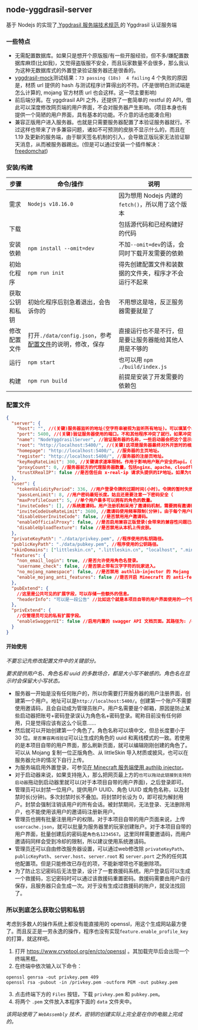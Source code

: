 ## node-yggdrasil-server

基于 Nodejs 的实现了[ Yggdrasil 服务端技术规范 ](https://github.com/yushijinhun/authlib-injector/wiki/Yggdrasil-%E6%9C%8D%E5%8A%A1%E7%AB%AF%E6%8A%80%E6%9C%AF%E8%A7%84%E8%8C%83)的 Yggdrasil 认证服务端

### 一些特点

- 无需配置数据库。如果只是想开个原版服/有一些开服经验，但不多/嫌配置数据库麻烦(比如我)，又觉得盗版服不安全，而且玩家数量不会很多，那么我认为这种无数据库式的外置登录验证服务器还是很香的。
- [yggdrasil-mock](https://github.com/yushijinhun/yggdrasil-mock)测试结果：`73 passing (18s)  4 failing` 4 个失败的原因是，材质 url 提供的 hash 与测试程序计算得出的不符。(不是很明白测试端是怎么计算的, mojang 官方材质 url 也会这样。这一项主要影响)
- 前后端分离。在 yggdrasil API 之外，还提供了一套简单的 restful 的 API，借此可以深度修改网页端的用户界面，不会对服务器产生影响。(项目本身也有提供一个简陋的用户界面，具有基本的功能。不介意的话也能凑合用)
- 兼容正版用户进入服务器。也就是只需要服务器配置了本验证服务器就行。不过这样也带来了许多兼容问题，诸如不可预测的皮肤不显示什么的，而且在 1.19 及更新的服务端，由于聊天签名机制的引入，会导致正版玩家无法验证聊天消息，从而被服务器踢出。(但是可以通过安装一个插件解决：[freedomchat](https://modrinth.com/plugin/freedomchat))

### 安装/构建

| 步骤           | 命令/操作                                                             | 说明                                                   |
| -------------- | --------------------------------------------------------------------- | ------------------------------------------------------ |
| 需求           | `Nodejs v18.16.0`                                                     | 因为想用 Nodejs 内建的`fetch()`，所以用了这个版本      |
| 下载           |                                                                       | 包括源代码和已经构建好的代码                           |
| 安装依赖       | `npm install --omit=dev`                                              | 不加`--omit=dev`的话，会同时下载开发需要的依赖         |
| 初始化程序     | `npm run init`                                                        | 得先创建配置文件和装数据的文件夹，程序才不会运行不起来 |
| 获取公钥和私钥 | 初始化程序后别急着退出，会告诉你的                                    | 不用想这是啥，反正服务器需要就是了                     |
| 修改配置文件   | 打开`./data/config.json`，参考[配置文件](#配置文件)的说明，修改，保存 | 直接运行也不是不行，但是要让服务器能给其他人用是不够的 |
| 运行           | `npm start`                                                           | 也可以用 `npm ./build/index.js`                        |
| 构建           | `npm run build`                                                       | 前提是安装了开发需要的依赖包                           |

### 配置文件

```json
{
  "server": {
    "host": "", //(关键)服务器监听的地址(空字符串被视为监听所有地址)。可以填某个单独的IP地址；填0.0.0.0就是监听所有的ipv4地址；填127.0.0.1就是只监听本地地址。
    "port": 5400, //(关键)验证服务器使用的端口。不和其他程序冲突了就行。如果冲突了，程序会直接运行不了。
    "name": "NodeYggdrasilServer", //验证服务器的名称，一些启动器会把这个显示给玩家看。
    "root": "http://localhost:5400/", //(关键)这项是服务器最终对外开放时的根路径。用于向用户提示 Yggdrasil API 的地址(以斜杠'/'结尾)，并在用户上传材质时构建正确的材质url。也就是说填写错误的话，启动器会找不到服务器，以及不能加载用户上传的材质。
    "homepage": "http://localhost:5400/", //服务器的主页地址。
    "register": "http://localhost:5400/", //服务器的注册页地址。
    "keyReqRateLimit": 300, //关键请求速率限制。作用于影响用户账户安全的api。(毫秒)
    "proxyCount": 0, //服务器前方的代理服务器数量，包括nginx、apache、cloudflare或者其他的cdn。该项决定了程序如何获取用户的ip地址，并避免获取到伪造的ip地址。如果此项不为0，前面的host一定要填127.0.0.1。
    "trustXRealIP": false //是否信任由 x-real-ip 请求头提供的IP地址。如果为true，前面的host一定要填127.0.0.1。相对于上一项，该项的优先级最高。
  },
  "user": {
    "tokenValidityPeriod": 336, //用户登录令牌的过期时间(小时)。令牌的暂时失效时间为该时间的一半。
    "passLenLimit": 8, //用户密码最短长度。姑且还是要注意一下密码安全（
    "maxProfileCount": 5, //单个用户最多可以拥有的角色的数量。
    "inviteCodes": [], //系统邀请码。用户注册机制采用了邀请码机制，需要拥有邀请码才能注册。系统邀请码不受下面的使用频率限制，因此要注意防止泄露。
    "inviteCodeUseRateLimit": 3600, //邀请码使用频率限制(分钟)。由于每个用户都会有一个邀请码，所以需要这个限制，来避免短时间内大量注册用户。新用户的邀请码会一开始就加上这个冷却时间。
    "disableUserInviteCode": false, //是否禁用用户邀请码。
    "enableOfficialProxy": false, //是否启用兼容正版登录(会带来的兼容性问题已经在上面说了，所以默认是关闭的)。
    "disableUploadTexture": false //是否禁用从本机上传皮肤。
  },
  "privateKeyPath": "./data/privkey.pem", //程序使用的私钥路径。
  "publicKeyPath": "./data/pubkey.pem", //程序使用的公钥路径。
  "skinDomains": ["littleskin.cn", ".littleskin.cn", "localhost", ".minecraft.net"], //允许加载的皮肤域名。如果本服务器有用户上传的皮肤，需要把本服务器的域名填在里面。
  "features": {
    "non_email_login": true, //是否允许使用角色名登录。
    "username_check": false, //是否禁止带有汉字字符的玩家进入。
    "no_mojang_namespace": false, //是否禁用 authlib-injector 的 Mojang 命名空间。不懂就不用改。
    "enable_mojang_anti_features": false //是否开启 Minecraft 的 anti-features。不懂就不用改。
  },
  "pubExtend": {
    //这里是公共可见的扩展字段，可以存储一些额外的信息。
    "headerInfo": "可以是一段公告" //比如这个就是本项目自带的用户界面使用的一个字段，用于向所有人展示公告消息。
  },
  "privExtend": {
    //仅管理员可见的私有扩展字段。
    "enableSwaggerUI": false //启用内置的 swagger API 文档页面。其路径为: /docs。需要重启服务。（程序依赖的一个解析formdata的插件引入了 swagger，那么正好加以利用
  }
}
```

#### 开始使用

<i>不要忘记先修改配置文件中的关键部分。</i>

<i>要求提供用户名、角色名和 uuid 的多数场合，都是大小写不敏感的。角色名在显示时会保留大小写状态。</i>

- 服务器一开始是没有任何账户的，所以你需要打开服务器的用户注册界面，创建第一个用户。地址可以是`http://localhost:5400/`。创建第一个账户不需要使用邀请码，且会自动成为管理员账户。用户名需要是个邮箱，原因是防止某些启动器把账号+密码登录误认为角色名+密码登录。昵称目前没有任何卵用，只是觉得应该有这么个玩意……
- 然后就可以开始创建第一个角色了。角色名称可以填中文，但总长度要小于 30 位。`是否兼容离线验证`可以让生成的角色的 uuid 和离线模式的一致。若使用的是本项目自带的用户界面，那么刷新页面，就可以编辑刚刚创建的角色了。可以从 Mojang 复制一位正版角色、从 littleSkin 导入材质或披风，也可以在服务器允许的情况下自行上传。
- 为服务端启用外置登录，可参见[在 Minecraft 服务端使用 authlib injector](https://github.com/yushijinhun/authlib-injector/wiki/%E5%9C%A8-Minecraft-%E6%9C%8D%E5%8A%A1%E7%AB%AF%E4%BD%BF%E7%94%A8-authlib-injector)。
- 对于启动器来说，如果支持拖入，那么把网页最上方的`也可以拖动此链接到支持的启动器`拖动到启动器里就可以(对于本项目自带的用户界面)，之后登录即可。
- 管理员可以封禁一位用户。提供用户 UUID、角色 UUID 或角色名称，以及封禁时长(分钟)。多次封禁时长不叠加。将封禁时长设为 0，即可视为解封用户。封禁会强制注销该用户的所有会话。被封禁期间，无法登录、无法删除用户，也不能使用该用户的邀请码注册新用户。
- 管理员也拥有批量注册用户的权限。对于本项目自带的用户页面来说，上传`usercache.json`，就可以批量为服务器里的玩家创建账户。对于本项目自带的用户界面，批量创建后的密码是`角色名1234567`。这里同样需要邀请码，而用户邀请码同样会受到冷却的限制，所以建议使用系统邀请码。
- 管理员还可以自由修改服务器设置，可以通过web修改除 `privateKeyPath`、`publicKeyPath`、`server.host`、`server.root` 和 `server.port` 之外的任何其他配置项。但是只能修改已存在的项，不能新增项也不能删除项。
- 为了防止忘记密码后无法登录，设计了一套救援码系统。用户登录后可以生成一个救援码，忘记密码时可以通过该救援码重置密码。救援码需要由用户自行保存，且服务器只会生成一次。对于没有生成过救援码的账户，就没法找回了。

### 所以到底怎么获取公钥和私钥

考虑到多数人的操作系统上都没有能直接用的 openssl，用这个生成网站最方便了。而且反正是一劳永逸的操作，程序也没有实现`feature.enable_profile_key`的打算，就这样吧。

1. 打开 https://www.cryptool.org/en/cto/openssl 。其加载完毕后会出现一个终端黑框。
2. 在终端中依次输入以下命令：

```shell
openssl genrsa -out privkey.pem 409
openssl rsa -pubout -in /privkey.pem -outform PEM -out pubkey.pem
```

3. 点击终端下方的 `Files` 按钮，下载 `privkey.pem` 和 `pubkey.pem`。
4. 将两个 `.pem` 文件放入本程序下面的 `data` 文件夹中。

<i> 该网站使用了 `WebAssembly` 技术，密钥的创建实际上完全是在你的电脑上完成的。</i>

